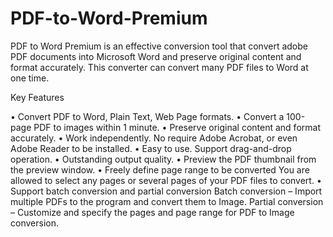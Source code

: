 # PDF-to-Word-Premium
PDF to Word Premium is an effective conversion tool that 
convert adobe PDF documents into Microsoft Word and preserve original content and format accurately.
This converter can convert many PDF files to Word at one time.

Key Features

•  Convert PDF to Word, Plain Text, Web Page formats.
•  Convert a 100-page PDF to images within 1 minute.
•  Preserve original content and format accurately.
•  Work independently. No require Adobe Acrobat, or even Adobe Reader to be installed.
•  Easy to use. Support drag-and-drop operation.
•  Outstanding output quality.
•  Preview the PDF thumbnail from the preview window.
•  Freely define page range to be converted 
    You are allowed to select any pages or several pages of your PDF files to convert.
•  Support batch conversion and partial conversion
    Batch conversion – Import multiple PDFs to the program and convert them to Image.
    Partial conversion – Customize and specify the pages and page range for PDF to Image conversion.
